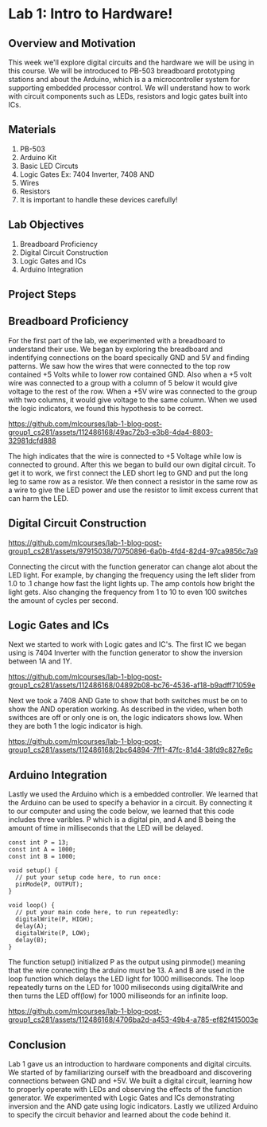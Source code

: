   # Lab 1: Intro to Hardware!

## Overview and Motivation
This week we'll explore digital circuits and the hardware we will be using in this course. We will be introduced to PB-503 breadboard prototyping stations and about the Arduino, which is a a microcontroller system for supporting embedded processor control. We will understand how to work with circuit components such as LEDs, resistors and logic gates built into ICs.

## Materials
1. PB-503
2. Arduino Kit
3. Basic LED Circuts
4. Logic Gates Ex: 7404 Inverter, 7408 AND
5. Wires
6. Resistors
7. It is important to handle these devices carefully!

## Lab Objectives
1. Breadboard Proficiency
2. Digital Circuit Construction
3. Logic Gates and ICs
4. Arduino Integration
## Project Steps

## Breadboard Proficiency
For the first part of the lab, we experimented with a breadboard to understand their use. We began by exploring the breadboard and indentifying connections on the board specically GND and 5V and finding patterns. We saw how the wires that were connected to the top row contained +5 Volts while to lower row contained GND. Also when a +5 volt wire was connected to a group with a column of 5 below it would give voltage to the rest of the row. When a +5V wire was connected to the group with two columns, it would give voltage to the same column. When we used the logic indicators, we found this hypothesis to be correct. 



https://github.com/mlcourses/lab-1-blog-post-group1_cs281/assets/112486168/49ac72b3-e3b8-4da4-8803-32981dcfd888

The high indicates that the wire is connected to +5 Voltage while low is connected to ground. After this we began to build our own digital circuit. To get it to work, we first connect the LED short leg to GND and put the long leg to same row as a resistor. We then connect a resistor in the same row as a wire to give the LED power and use the resistor to limit excess current that can harm the LED.

## Digital Circuit Construction

https://github.com/mlcourses/lab-1-blog-post-group1_cs281/assets/97915038/70750896-6a0b-4fd4-82d4-97ca9856c7a9

Connecting the circut with the function generator can change alot about the LED light. For example, by changing the frequency using the left slider from 1.0 to .1 change how fast the light lights up. The amp contols how bright the light gets. Also changing the frequency from 1 to 10 to even 100 switches the amount of cycles per second.

## Logic Gates and ICs

Next we started to work with Logic gates and IC's. The first IC we began using is 7404 Inverter with the function generator to show the inversion between 1A and 1Y. 


https://github.com/mlcourses/lab-1-blog-post-group1_cs281/assets/112486168/04892b08-bc76-4536-af18-b9adff71059e


Next we took a 7408 AND Gate to show that both switches must be on to show the AND operation working. As described in the video, when both swithces are off or only one is on, the logic indicators shows low. When they are both 1 the logic indicator is high.





https://github.com/mlcourses/lab-1-blog-post-group1_cs281/assets/112486168/2bc64894-7ff1-47fc-81d4-38fd9c827e6c

## Arduino Integration

Lastly we used the Arduino which is a embedded controller. We learned that the Arduino can be used to specify a behavior in a circuit. By connecting it to our computer and using the code below, we learned that this code includes three varibles. P which is a digital pin, and A and B being the amount of time in milliseconds that the LED will be delayed.

```
const int P = 13;
const int A = 1000;
const int B = 1000;

void setup() {
  // put your setup code here, to run once:
  pinMode(P, OUTPUT);
}

void loop() {
  // put your main code here, to run repeatedly:
  digitalWrite(P, HIGH);
  delay(A);
  digitalWrite(P, LOW);
  delay(B);
}
```

The function setup() initialized P as the output using pinmode() meaning that the wire connecting the arduino must be 13. A and B are used in the loop function which delays the LED light for 1000 milliseconds. The loop repeatedly turns on the LED for 1000 miliseconds using digitalWrite and then turns the LED off(low) for 1000 milliseonds for an infinite loop.


https://github.com/mlcourses/lab-1-blog-post-group1_cs281/assets/112486168/4706ba2d-a453-49b4-a785-ef82f415003e





## Conclusion

Lab 1 gave us an introduction to hardware components and digital circuits. We started of by familiarizing ourself with the breadboard and discovering connections between GND and +5V. We built a digital circuit, learning how to properly operate with LEDs and observing the effects of the function generator. We experimented with Logic Gates and ICs demonstrating inversion and the AND gate using logic indicators. Lastly we utilized Arduino to specify the circuit behavior and learned about the code behind it.




